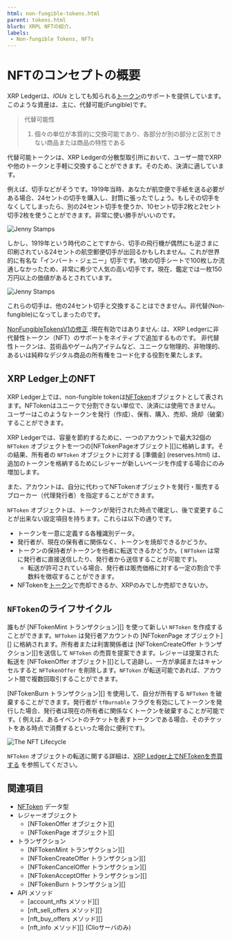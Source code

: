 ```yaml
---
html: non-fungible-tokens.html
parent: tokens.html
blurb: XRPL NFTの紹介。
labels:
 - Non-fungible Tokens, NFTs
---
```


# NFTのコンセプトの概要

XRP Ledgerは、_IOUs_ としても知られる[トークン](../index.md)のサポートを提供しています。このような資産は、主に、代替可能(Fungible)です。

> 代替可能性
>
> 1. 個々の単位が本質的に交換可能であり、各部分が別の部分と区別できない商品または商品の特性である

代替可能トークンは、XRP Ledgerの分散型取引所において、ユーザー間でXRPや他のトークンと手軽に交換することができます。そのため、決済に適しています。


例えば、切手などがそうです。1919年当時、あなたが航空便で手紙を送る必要がある場合、24セントの切手を購入し、封筒に張ったでしょう。もしその切手をなくしてしまったら、別の24セント切手を使うか、10セント切手2枚と2セント切手2枚を使うことができます。非常に使い勝手がいいのです。

![Jenny Stamps](/img/nft-concepts1.png "Jenny Stamps")

しかし、1919年という時代のことですから、切手の飛行機が偶然にも逆さまに印刷されている24セントの航空郵便切手が出回るかもしれません。これが世界的に有名な「インバート・ジェニー」切手です。1枚の切手シートで100枚しか流通しなかったため、非常に希少で人気の高い切手です。現在、鑑定では一枚150万円以上の価値があるとされています。

![Jenny Stamps](/img/nft-concepts2.png "Jenny Stamps")

これらの切手は、他の24セント切手と交換することはできません。非代替(Non-fungible)になってしまったのです。

[NonFungibleTokensV1の修正](../../../resources/known-amendments.md#nonfungibletokensv1) :現在有効ではありません: は、XRP Ledgerに非代替性トークン（NFT）のサポートをネイティブで追加するものです。 非代替性トークンは、芸術品やゲーム内アイテムなど、ユニークな物理的、非物理的、あるいは純粋なデジタル商品の所有権をコード化する役割を果たします。


## XRP Ledger上のNFT

XRP Ledger上では、non-fungible tokenは[NFToken](../../../references/protocol/data-types/nftoken.md)オブジェクトとして表されます。NFTokenはユニークで分割できない単位で、決済には使用できません。ユーザーはこのようなトークンを発行（作成）、保有、購入、売却、焼却（破棄）することができます。

XRP Ledgerでは、容量を節約するために、一つのアカウントで最大32個の `NFToken` オブジェクトを一つの[NFTokenPageオブジェクト][]に格納します。その結果、所有者の `NFToken` オブジェクトに対する [準備金] (reserves.html) は、追加のトークンを格納するためにレジャーが新しいページを作成する場合にのみ増加します。

また、アカウントは、自分に代わってNFTokenオブジェクトを発行・販売するブローカー（代理発行者）を指定することができます。

`NFToken` オブジェクトは、トークンが発行された時点で確定し、後で変更することが出来ない設定項目を持ちます。これらは以下の通りです。

- トークンを一意に定義する各種識別データ。
- 発行者が、現在の保有者に関係なく、トークンを焼却できるかどうか。
- トークンの保持者がトークンを他者に転送できるかどうか。( `NFToken` は常に発行者に直接送信したり、発行者から送信することが可能です)。
    - 転送が許可されている場合、発行者は販売価格に対する一定の割合で手数料を徴収することができます。
- NFTokenを[トークン](../index.md)で売却できるか、XRPのみでしか売却できないか。


## `NFToken`のライフサイクル

誰もが [NFTokenMint トランザクション][] を使って新しい `NFToken` を作成することができます。`NFToken` は発行者アカウントの [NFTokenPage オブジェクト][] に格納されます。所有者または利害関係者は [NFTokenCreateOffer トランザクション][]を送信して `NFToken` の売買を提案できます。レジャーは提案された転送を [NFTokenOffer オブジェクト][]として追跡し、一方が承諾またはキャンセルすると `NFTokenOffer` を削除します。`NFToken` が転送可能であれば、アカウント間で複数回取引することができます。

[NFTokenBurn トランザクション][] を使用して、自分が所有する `NFToken` を破棄することができます。発行者が `tfBurnable` フラグを有効にしてトークンを発行した場合、発行者は現在の所有者に関係なくトークンを破棄することが可能です。( 例えば、あるイベントのチケットを表すトークンである場合、そのチケットをある時点で消費するといった場合に便利です)。

![The NFT Lifecycle](/img/nft-lifecycle.png "NFT Lifecycle Image")

`NFToken` オブジェクトの転送に関する詳細は、[XRP Ledger上でNFTokenを売買する](trading.md) を参照してください。


## 関連項目

- [NFToken](../../../references/protocol/data-types/nftoken.md) データ型
- レジャーオブジェクト
    - [NFTokenOffer オブジェクト][]
    - [NFTokenPage オブジェクト][]
- トランザクション
    - [NFTokenMint トランザクション][]
    - [NFTokenCreateOffer トランザクション][]
    - [NFTokenCancelOffer トランザクション][]
    - [NFTokenAcceptOffer トランザクション][]
    - [NFTokenBurn トランザクション][]
- API メソッド
    - [account_nfts メソッド][]
    - [nft_sell_offers メソッド][]
    - [nft_buy_offers メソッド][]
    - [nft_info メソッド][] (Clioサーバのみ)

